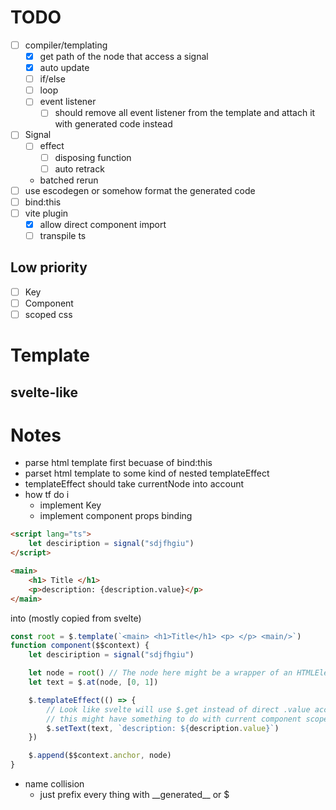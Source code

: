 # TODO
- [ ] compiler/templating
    - [x] get path of the node that access a signal 
    - [x] auto update
    - [ ] if/else
    - [ ] loop
    - [ ] event listener
        - [ ] should remove all event listener from the template and attach it with generated code instead
- [ ] Signal
    - [ ] effect
        - [ ] disposing function 
        - [ ] auto retrack 
    - batched rerun
- [ ] use escodegen or somehow format the generated code
- [ ] bind:this
- [ ] vite plugin 
    - [x] allow direct component import
    - [ ] transpile ts

## Low priority
- [ ] Key
- [ ] Component
- [ ] scoped css

# Template
svelte-like
- 

# Notes
- parse html template first becuase of bind:this
- parset html template to some kind of nested templateEffect
- templateEffect should take currentNode into account
- how tf do i 
    - implement Key
    - implement component props binding 
```html
<script lang="ts">
    let desciription = signal("sdjfhgiu")
</script>

<main>
    <h1> Title </h1>
    <p>description: {description.value}</p>
</main>
```
into (mostly copied from svelte)
```ts
const root = $.template(`<main> <h1>Title</h1> <p> </p> <main/>`)
function component($$context) {
    let desciription = signal("sdjfhgiu")

    let node = root() // The node here might be a wrapper of an HTMLElement 
    let text = $.at(node, [0, 1])

    $.templateEffect(() => {
        // Look like svelte will use $.get instead of direct .value access
        // this might have something to do with current component scope or something 
        $.setText(text, `description: ${description.value}`)
    })

    $.append($$context.anchor, node)
}
```

- name collision
    - just prefix every thing with __generated\_\_ or $